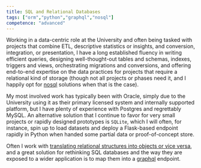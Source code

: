 ```yaml
---
title: SQL and Relational Databases
tags: ["orm","python","graphql","nosql"]
competence: "advanced"
---
```


Working in a data-centric role at the University and often being tasked with projects that combine ETL, descriptive statistics or insights, and conversion, integration, or presentation, I have a long established fluency in writing efficient queries, designing well-thought-out tables and schemas, indexes, triggers and views, orchestrating migrations and conversions, and offering end-to-end expertise on the data practices for projects that require a relational kind of storage (though not all projects or phases need it, and I happily opt for [nosql](/technologies/nosql) solutions when that is the case).

My most involved work has typically been with Oracle, simply due to the University using it as their primary licensed system and internally supported platform, but I have plenty of experience with Postgres and regrettably MySQL. An alternative solution that I continue to favor for very small projects or rapidly designed prototypes is `SQLite`, which I will often, for instance, spin up to load datasets and deploy a Flask-based endpoint rapidly in Python when handed some partial data or proof-of-concept store. 

Often I work with [translating relational structures into objects or vice versa](/technologies/orm), and a great solution for rethinking SQL databases and the way they are exposed to a wider application is to map them into a [graphql](/technologies/graphql) endpoint. 